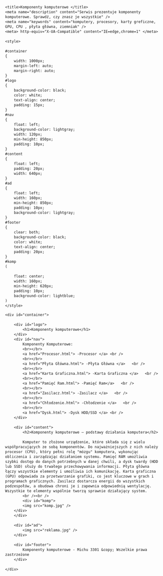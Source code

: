 
<head>
	
	<title>Komponenty komputerowe </title>
	<meta name="description" content="Serwis prezentuje komponenty komputerowe. Sprawdź, czy znasz je wszystkie" />
	<meta name="keywords" content="komputery, procesory, karty greficzne, GPU, CPU , płyta główna, ziemniak" />
	<meta> http-equiv="X-UA-Compatible" content="IE=edge,chrome=1" </meta>
	
	<style>
	
	#container
	{
		width: 1000px;
		margin-left: auto;
		margin-right: auto;
	}
	#logo
	{
		background-color: black;
		color: white;
		text-align: center;
		padding: 15px;
	}
	#nav
	{
		float: left;
		background-color: lightgray;
		width: 120px;
		min-height: 850px;
		padding: 10px;
	}
	#content
	{
		float: left;
		padding: 20px;
		width: 640px;
	}
	#ad
	{
		float: left;
		width: 160px;
		min-height: 850px;
		padding: 10px;
		background-color: lightgray;
	}
	#footer
	{
		clear: both;
		background-color: black;
		color: white;
		text-align: center;
		padding: 20px;
	}	
	#komp
	(
	    
		float: center;
		width: 160px;
		min-height: 620px;
		padding: 10px;
		background-color: lightblue;  
    )		
	</style>

</head>

<body>

	<div id="container">
	
		<div id="logo">
			<h1>Komponenty komputerowe</h1>
		</div>
		<div id="nav">
		    Komponenty Komputerowe:
			<br></br>
			<a href="Procesor.html"> -Procesor </a> <br />
			<br></br>
			<a href="Płyta Główna.html"> -Płyta Główna </a>   <br />
			<br></br>
			<a href="Karta Graficzna.html"> -Karta Graficzna </a>   <br />
			<br></br>
		    <a href="Pamięć Ram.html"> -Pamięć Ram</a>   <br />
			<br></br>
			<a href="Zasilacz.html"> -Zasilacz </a>   <br />
			<br></br>
			<a href="Chłodzenie.html"> -Chłodzenie </a>   <br />
			<br></br>
			<a href="Dysk.html"> -Dysk HDD/SSD </a> <br />
		</div>
		
		<div id="content">
			<h2>Komponenty komputerowe – podstawy działania komputera</h2>
			
			Komputer to złożone urządzenie, które składa się z wielu współpracujących ze sobą komponentów. Do najważniejszych z nich należy procesor (CPU), który pełni rolę "mózgu" komputera, wykonując obliczenia i zarządzając działaniem systemu. Pamięć RAM umożliwia szybki dostęp do danych potrzebnych w danej chwili, a dysk twardy (HDD lub SSD) służy do trwałego przechowywania informacji. Płyta główna łączy wszystkie elementy i umożliwia ich komunikację. Karta graficzna (GPU) odpowiada za przetwarzanie grafiki, co jest kluczowe w grach i programach graficznych. Zasilacz dostarcza energii do wszystkich podzespołów, a obudowa chroni je i zapewnia odpowiednią wentylację. Wszystkie te elementy wspólnie tworzą sprawnie działający system.
			<br /><br />			
            <div id="komp">
			<img src="komp.jpg" />
		</div>
		</div>
		
		<div id="ad">
			<img src="reklama.jpg" />
		</div>
		
		<div id="footer">
			Komponenty komputerowe - Michu 3301 &copy; Wszelkie prawa zastrzeżone
		</div>
	
	</div>

</body>
</html>
